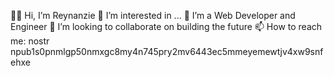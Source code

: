 👋🏼 Hi, I’m Reynanzie
👀 I’m interested in ...
🌱 I’m a Web Developer and Engineer
💞️ I’m looking to collaborate on building the future
📫 How to reach me:
nostr npub1s0pnmlgp50nmxgc8my4n745pry2mv6443ec5mmeyemewtjv4xw9snfehxe
